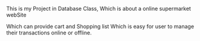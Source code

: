 This is my Project in Database Class, Which is about a online supermarket webSite

Which can provide cart and Shopping list Which is easy for user to manage their transactions online or offline.
